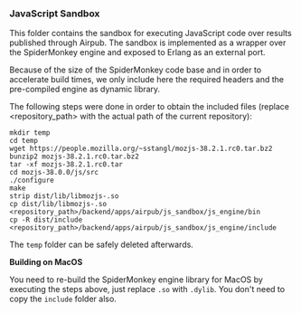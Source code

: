 ### JavaScript Sandbox

This folder contains the sandbox for executing JavaScript code over results published through Airpub.
The sandbox is implemented as a wrapper over the SpiderMonkey engine and exposed to Erlang as an external port.

Because of the size of the SpiderMonkey code base and in order to accelerate build times, we only include here
the required headers and the pre-compiled engine as dynamic library.

The following steps were done in order to obtain the included files (replace <repository_path>
with the actual path of the current repository):
```
mkdir temp
cd temp
wget https://people.mozilla.org/~sstangl/mozjs-38.2.1.rc0.tar.bz2
bunzip2 mozjs-38.2.1.rc0.tar.bz2
tar -xf mozjs-38.2.1.rc0.tar
cd mozjs-38.0.0/js/src
./configure
make
strip dist/lib/libmozjs-.so
cp dist/lib/libmozjs-.so <repository_path>/backend/apps/airpub/js_sandbox/js_engine/bin
cp -R dist/include <repository_path>/backend/apps/airpub/js_sandbox/js_engine/include
```
The `temp` folder can be safely deleted afterwards.


**Building on MacOS**

You need to re-build the SpiderMonkey engine library for MacOS by executing the steps above,
just replace `.so` with `.dylib`. You don't need to copy the `include` folder also.
